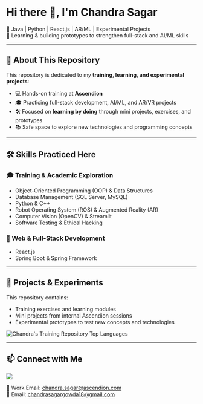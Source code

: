 # Hi there 👋, I'm Chandra Sagar

🔹 Java | Python | React.js | AR/ML | Experimental Projects  
🔹 Learning & building prototypes to strengthen full-stack and AI/ML skills  

---

## 🚀 About This Repository
This repository is dedicated to my **training, learning, and experimental projects**:  
- 💻 Hands-on training at **Ascendion**  
- 🎓 Practicing full-stack development, AI/ML, and AR/VR projects  
- 🛠️ Focused on **learning by doing** through mini projects, exercises, and prototypes  
- 📚 Safe space to explore new technologies and programming concepts  

---

## 🛠️ Skills Practiced Here

### 🎓 Training & Academic Exploration
- Object-Oriented Programming (OOP) & Data Structures  
- Database Management (SQL Server, MySQL)  
- Python & C++  
- Robot Operating System (ROS) & Augmented Reality (AR)  
- Computer Vision (OpenCV) & Streamlit  
- Software Testing & Ethical Hacking  

### 💼 Web & Full-Stack Development
- React.js  
- Spring Boot & Spring Framework  

---

## 📂 Projects & Experiments
This repository contains:  
- Training exercises and learning modules  
- Mini projects from internal Ascendion sessions  
- Experimental prototypes to test new concepts and technologies  

![Chandra's Training Repository Top Languages](https://github-readme-stats.vercel.app/api/top-langs/?username=ASC04-CHANDRA-GIT-HUB&layout=compact&theme=tokyonight)  

---

## 📫 Connect with Me
<a href="https://www.linkedin.com/in/chandra-sagar-c-m/" target="_blank">
  <img src="https://img.shields.io/badge/LinkedIn%20Profile-0077B5?style=for-the-badge&logo=linkedin&logoColor=white"/>
</a>  

📧 Work Email: chandra.sagar@ascendion.com  
📧 Email: chandrasagargowda18@gmail.com  
